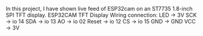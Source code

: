 In this project, I have shown live feed of ESP32cam on an ST7735 1.8-inch SPI TFT  display.
ESP32CAM TFT Display Wiring connection:
LED -> 3V
SCK -> io 14
SDA -> io 13
AO -> io 02
Reset -> io 12
CS -> io 15
GND -> GND
VCC -> 3V
